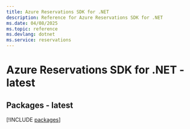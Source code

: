 ```yaml
---
title: Azure Reservations SDK for .NET
description: Reference for Azure Reservations SDK for .NET
ms.date: 04/08/2025
ms.topic: reference
ms.devlang: dotnet
ms.service: reservations
---
```

# Azure Reservations SDK for .NET - latest
## Packages - latest
[!INCLUDE [packages](reservations-index.md)]